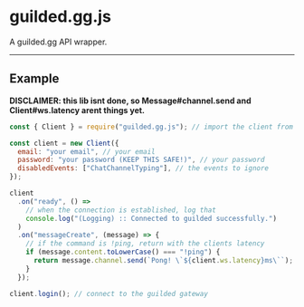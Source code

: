 # guilded.gg.js

A guilded.gg API wrapper.

---

## Example

**DISCLAIMER: this lib isnt done, so Message#channel.send and Client#ws.latency arent things yet.**

```js
const { Client } = require("guilded.gg.js"); // import the client from the module

const client = new Client({
  email: "your email", // your email
  password: "your password (KEEP THIS SAFE!)", // your password
  disabledEvents: ["ChatChannelTyping"], // the events to ignore
});

client
  .on("ready", () =>
    // when the connection is established, log that
    console.log("(Logging) :: Connected to guilded successfully.")
  )
  .on("messageCreate", (message) => {
    // if the command is !ping, return with the clients latency
    if (message.content.toLowerCase() === "!ping") {
      return message.channel.send(`Pong! \`${client.ws.latency}ms\``);
    }
  });

client.login(); // connect to the guilded gateway
```
